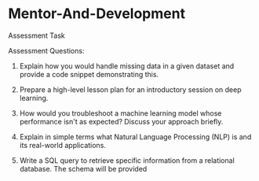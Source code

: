 # Mentor-And-Development
Assessment Task

Assessment Questions:
1. Explain how you would handle missing data in a given dataset and provide a code snippet
demonstrating this.

2. Prepare a high-level lesson plan for an introductory session on deep learning.

3. How would you troubleshoot a machine learning model whose performance isn't as
expected? Discuss your approach briefly.

4. Explain in simple terms what Natural Language Processing (NLP) is and its real-world
applications.

5. Write a SQL query to retrieve specific information from a relational database. The schema
will be provided
